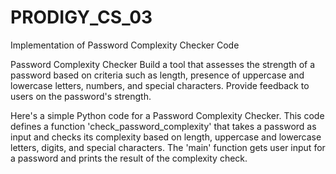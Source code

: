 # PRODIGY_CS_03
Implementation of Password Complexity Checker Code

Password Complexity Checker Build a tool that assesses the strength of a password based on criteria such as length, presence of uppercase and lowercase letters, numbers, and special characters. Provide feedback to users on the password's strength.

Here's a simple Python code for a Password Complexity Checker. This code defines a function 'check_password_complexity' that takes a password as input and checks its complexity based on length, uppercase and lowercase letters, digits, and special characters. The 'main' function gets user input for a password and prints the result of the complexity check.

